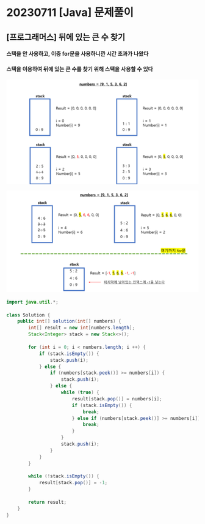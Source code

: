 # 20230711 [Java] 문제풀이 





## [프로그래머스] 뒤에 있는 큰 수 찾기



#### 스택을 안 사용하고, 이중 for문을 사용하니깐 시간 초과가 나왔다



#### 스택을 이용하여 뒤에 있는 큰 수를 찾기 위해 스택을 사용할 수 있다



![image-20230711192605452](Java_문제풀이_23.assets/image-20230711192605452.png)

![image-20230711192629164](Java_문제풀이_23.assets/image-20230711192629164.png)





```java
import java.util.*;

class Solution {
    public int[] solution(int[] numbers) {
        int[] result = new int[numbers.length];
        Stack<Integer> stack = new Stack<>();
        
        for (int i = 0; i < numbers.length; i ++) {
            if (stack.isEmpty()) {
                stack.push(i);
            } else {
                if (numbers[stack.peek()] >= numbers[i]) {
                    stack.push(i);
                } else {
                    while (true) {
                        result[stack.pop()] = numbers[i];
                        if (stack.isEmpty()) {
                            break;
                        } else if (numbers[stack.peek()] >= numbers[i]) {
                            break;
                        }
                    }
                    stack.push(i);
                }
            }
        }
        
        while (!stack.isEmpty()) {
            result[stack.pop()] = -1;
        }
        
        return result;
    }
}
```



